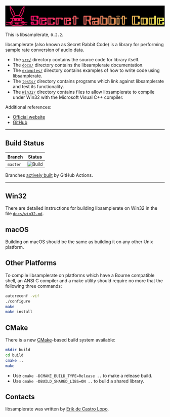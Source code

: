 ![Logo](docs/SRC.png)

This is libsamplerate, `0.2.2`.

libsamplerate (also known as Secret Rabbit Code) is a library for performing sample rate conversion of audio data.

* The [`src/`](https://github.com/libsndfile/libsamplerate/tree/master/src) directory contains the source code for library itself.
* The [`docs/`](https://github.com/libsndfile/libsamplerate/tree/master/docs) directory contains the libsamplerate documentation.
* The [`examples/`](https://github.com/libsndfile/libsamplerate/tree/master/examples) directory contains examples of how to write code using libsamplerate.
* The [`tests/`](https://github.com/libsndfile/libsamplerate/tree/master/tests) directory contains programs which link against libsamplerate and test its functionality.
* The [`Win32/`](https://github.com/libsndfile/libsamplerate/tree/master/Win32) directory contains files to allow libsamplerate to compile under Win32 with the Microsoft Visual C++ compiler.

Additional references:

* [Official website](http://libsndfile.github.io/libsamplerate//)
* [GitHub](https://github.com/libsndfile/libsamplerate)

---

## Build Status

| Branch         | Status                                                                                                            |
|----------------|-------------------------------------------------------------------------------------------------------------------|
| `master`       | ![Build](https://github.com/libsndfile/libsamplerate/workflows/Build/badge.svg)       |

Branches [actively built](https://github.com/libsndfile/libsamplerate/actions) by GitHub Actions.

---

## Win32

There are detailed instructions for building libsamplerate on Win32 in the file [`docs/win32.md`](https://github.com/libsndfile/libsamplerate/tree/master/docs/win32.md).

## macOS

Building on macOS should be the same as building it on any other Unix platform.

## Other Platforms

To compile libsamplerate on platforms which have a Bourne compatible shell, an ANSI C compiler and a make utility should require no more that the following three commands:
```bash
autoreconf -vif
./configure
make
make install
```

## CMake

There is a new [CMake](https://cmake.org/download/)-based build system available:
```bash
mkdir build
cd build
cmake ..
make
```

* Use `cmake -DCMAKE_BUILD_TYPE=Release ..` to make a release build.
* Use `cmake -DBUILD_SHARED_LIBS=ON ..` to build a shared library.

## Contacts

libsamplerate was written by [Erik de Castro Lopo](mailto:erikd@mega-nerd.com).
